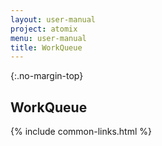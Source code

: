 ```yaml
---
layout: user-manual
project: atomix
menu: user-manual
title: WorkQueue
---
```


{:.no-margin-top}

## WorkQueue

{% include common-links.html %}

